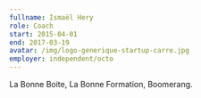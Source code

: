 ```yaml
---
fullname: Ismaël Hery
role: Coach
start: 2015-04-01
end: 2017-03-19
avatar: /img/logo-generique-startup-carre.jpg
employer: independent/octo
---
```

La Bonne Boite, La Bonne Formation, Boomerang.
